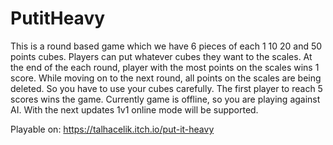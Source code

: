 # PutitHeavy
 This is a round based game which we have 6 pieces of each 1 10 20 and 50 points cubes. Players can put whatever cubes they want to the scales. At the end of the each round, player with the most points on the scales wins 1 score. While moving on to the next round, all points on the scales are being deleted. So you have to use your cubes carefully. The first player to reach 5 scores wins the game. Currently game is offline, so you are playing against AI. With the next updates 1v1 online mode will be supported.


Playable on: https://talhacelik.itch.io/put-it-heavy
